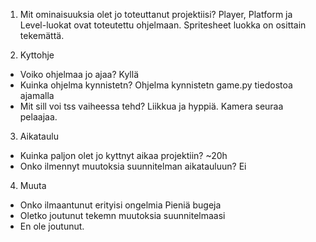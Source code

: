 1. Mit ominaisuuksia olet jo toteuttanut projektiisi?
Player, Platform ja Level-luokat ovat toteutettu ohjelmaan. Spritesheet luokka on osittain tekemättä.

2. Kyttohje

  - Voiko ohjelmaa jo ajaa? Kyllä
  - Kuinka ohjelma kynnistetn?
  	Ohjelma kynnistetn game.py tiedostoa ajamalla
  - Mit sill voi tss vaiheessa tehd?
	Liikkua ja hyppiä. Kamera seuraa pelaajaa.
3. Aikataulu

  - Kuinka paljon olet jo kyttnyt aikaa projektiin?
  	~20h
  - Onko ilmennyt muutoksia suunnitelman aikatauluun?
	Ei
4. Muuta

  - Onko ilmaantunut erityisi ongelmia
   Pieniä bugeja
  - Oletko joutunut tekemn muutoksia suunnitelmaasi
  - En ole joutunut.
